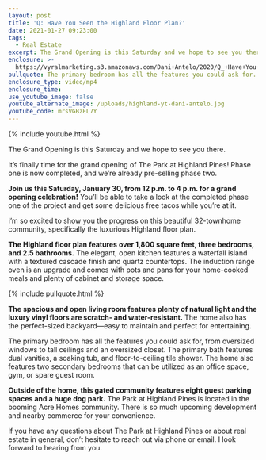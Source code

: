 ```yaml
---
layout: post
title: 'Q: Have You Seen the Highland Floor Plan?'
date: 2021-01-27 09:23:00
tags:
  - Real Estate
excerpt: The Grand Opening is this Saturday and we hope to see you there.
enclosure: >-
  https://vyralmarketing.s3.amazonaws.com/Dani+Antelo/2020/Q_+Have+You+Seen+the+Highland+Floor+Plan_.mp4
pullquote: The primary bedroom has all the features you could ask for.
enclosure_type: video/mp4
enclosure_time:
use_youtube_image: false
youtube_alternate_image: /uploads/highland-yt-dani-antelo.jpg
youtube_code: mrsVGBzEL7Y
---
```


{% include youtube.html %}

The Grand Opening is this Saturday and we hope to see you there.

It’s finally time for the grand opening of The Park at Highland Pines\! Phase one is now completed, and we’re already pre-selling phase two.&nbsp;

**Join us this Saturday, January 30, from 12 p.m. to 4 p.m. for a grand opening celebration\!** You’ll be able to take a look at the completed phase one of the project and get some delicious free tacos while you’re at it.&nbsp;

I’m so excited to show you the progress on this beautiful 32-townhome community, specifically the luxurious Highland floor plan.&nbsp;

**The Highland floor plan features over 1,800 square feet, three bedrooms, and 2.5 bathrooms.** The elegant, open kitchen features a waterfall island with a textured cascade finish and quartz countertops. The induction range oven is an upgrade and comes with pots and pans for your home-cooked meals and plenty of cabinet and storage space.

{% include pullquote.html %}

**The spacious and open living room features plenty of natural light and the luxury vinyl floors are scratch- and water-resistant.** The home also has the perfect-sized backyard—easy to maintain and perfect for entertaining.

The primary bedroom has all the features you could ask for, from oversized windows to tall ceilings and an oversized closet. The primary bath features dual vanities, a soaking tub, and floor-to-ceiling tile shower. The home also features two secondary bedrooms that can be utilized as an office space, gym, or spare guest room.

**Outside of the home, this gated community features eight guest parking spaces and a huge dog park.** The Park at Highland Pines is located in the booming Acre Homes community. There is so much upcoming development and nearby commerce for your convenience.

If you have any questions about The Park at Highland Pines or about real estate in general, don’t hesitate to reach out via phone or email. I look forward to hearing from you.
